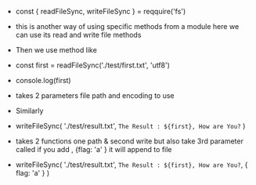 - const { readFileSync, writeFileSync } = reqquire('fs')
- this is another way of using specific methods from a module here we can use its read and write file methods

- Then we use method like  
- const first = readFileSync('./test/first.txt', 'utf8')
- console.log(first)
- takes 2 parameters file path and encoding to use

- Similarly 
- writeFileSync(
'./test/result.txt',
`The Result : ${first}, How are You?`
)

- takes 2 functions one path & second write but also take 3rd parameter called if you add , {flag: 'a' } it will append to file
- writeFileSync(
'./test/result.txt',
`The Result : ${first}, How are You?`,
{ flag: 'a' }
)

